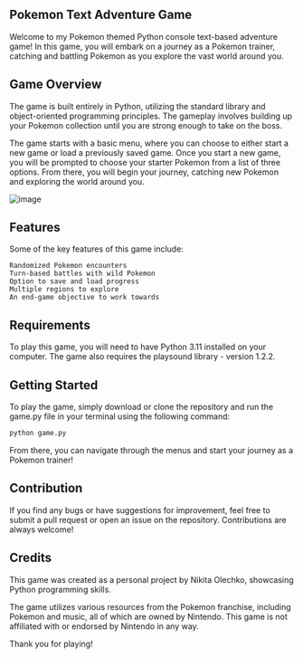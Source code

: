 ## Pokemon Text Adventure Game

Welcome to my Pokemon themed Python console text-based adventure game! In this game, you will embark on a journey as a Pokemon trainer, catching and battling Pokemon as you explore the vast world around you.

## Game Overview

The game is built entirely in Python, utilizing the standard library and object-oriented programming principles. The gameplay involves building up your Pokemon collection until you are strong enough to take on the boss.

The game starts with a basic menu, where you can choose to either start a new game or load a previously saved game. Once you start a new game, you will be prompted to choose your starter Pokemon from a list of three options. From there, you will begin your journey, catching new Pokemon and exploring the world around you.

![image](https://github.com/nikita-olechko/Pokemon-In-Python/assets/96552468/ba108227-7672-42e4-b797-a9ab854123fa)

## Features

Some of the key features of this game include:

    Randomized Pokemon encounters
    Turn-based battles with wild Pokemon
    Option to save and load progress
    Multiple regions to explore
    An end-game objective to work towards

## Requirements

To play this game, you will need to have Python 3.11 installed on your computer. The game also requires the playsound library - version 1.2.2.

## Getting Started

To play the game, simply download or clone the repository and run the game.py file in your terminal using the following command:

```python
python game.py
```

From there, you can navigate through the menus and start your journey as a Pokemon trainer!

## Contribution

If you find any bugs or have suggestions for improvement, feel free to submit a pull request or open an issue on the repository. Contributions are always welcome!

## Credits

This game was created as a personal project by Nikita Olechko, showcasing Python programming skills.

The game utilizes various resources from the Pokemon franchise, including Pokemon and music, all of which are owned by Nintendo. This game is not affiliated with or endorsed by Nintendo in any way.

Thank you for playing!
